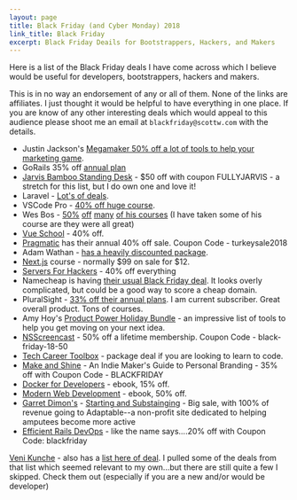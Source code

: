 ```yaml
---
layout: page
title: Black Friday (and Cyber Monday) 2018
link_title: Black Friday
excerpt: Black Friday Deails for Bootstrappers, Hackers, and Makers
---
```


Here is a list of the Black Friday deals I have come across which I believe would be useful for developers, bootstrappers, hackers and makers.

This is in no way an endorsement of any or all of them. None of the links are affiliates. I just thought it would be helpful to have everything in one place. If you are know of any other interesting deals which would appeal to this audience please shoot me an email at `blackfriday@scottw.com` with the details.

* Justin Jackson's [Megamaker 50% off a lot of tools to help your marketing game](https://megamaker.co/blackfriday/).
* GoRails 35% off [annual plan](https://gorails.com/pricing)
* [Jarvis Bamboo Standing Desk](https://www.fully.com/standing-desks/jarvis/jarvis-adjustable-height-desk-bamboo.html) - $50 off with coupon FULLYJARVIS - a stretch for this list, but I do own one and love it!
* Laravel - [Lot's of deals](https://laravel-news.com/the-hottest-black-friday-deals).
* VSCode Pro - [40% off huge course](https://vscode.pro).
* Wes Bos - [50%](https://reactforbeginners.com) [off](https://learnnode.com) [many](https://es6.io/) [of his courses](https://advancedreact.com/) (I have taken some of his course are they were all great)
* [Vue School](https://vueschool.io) - 40% off.
* [Pragmatic](https://pragprog.com/) has their annual 40% off sale. Coupon Code - turkeysale2018
* Adam Wathan - [has a heavily discounted package](https://gumroad.com/l/PAVD/blackfriday2018).
* [Next.js](https://next.training.leftlogic.com/?coupon=CYBER_WEEKEND) course - normally $99 on sale for $12.
* [Servers For Hackers](https://serversforhackers.com/holidays) - 40% off everything
* Namecheap is having [their usual Black Friday deal](https://www.namecheap.com/domain-web-hosting-ssl-deals/black-friday/). It looks overly complicated, but could be a good way to score a cheap domain.
* PluralSight - [33% off their annual plans](https://learn.pluralsight.com/offers/2018/black-friday?growid=BFGB). I am current subscriber. Great overall product. Tons of courses.
* Amy Hoy's [Product Power Holiday Bundle](https://stackingthebricks.com/sale/) - an impressive list of tools to help you get moving on your next idea.
* [NSScreencast](https://nsscreencast.com/episodes) - 50% off a lifetime membership. Coupon Code - black-friday-18-50
* [Tech Career Toolbox](https://learntocodewith.me/blackfriday2018) - package deal if you are looking to learn to code.
* [Make and Shine](https://makeandshine.com) - An Indie Maker's Guide to Personal Branding - 35% off with Coupon Code - BLACKFRIDAY
* [Docker for Developers](https://leanpub.com/dockerfordevs/c/bf2018) - ebook, 15% off.
* [Modern Web Development](https://gumroad.com/l/FKbd/blackfriday) - ebook, 50% off.
* [Garret Dimon's](https://twitter.com/garrettdimon) - [Starting and Substainging](https://startingandsustaining.com) - Big sale, with 100% of revenue going to Adaptable--a non-profit site dedicated to helping amputees become more active
* [Efficient Rails DevOps](https://efficientrailsdevops.com) - like the name says....20% off with Coupon Code: blackfriday

[Veni Kunche](https://twitter.com/venikunche) - also has a [list here of deal](https://www.diversifytech.co/deals). I pulled some of the deals from that list which seemed relevant to my own...but there are still quite a few I skipped. Check them out (especially if you are a new and/or would be developer)
